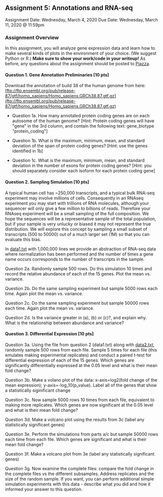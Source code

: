 ## Assignment 5: Annotations and RNA-seq
Assignment Date: Wednesday, March 4, 2020
Due Date: Wednesday, March 11, 2020 @ 11:59pm  

### Assignment Overview

In this assignment, you will analyze gene expression data and learn how to make several kinds of plots in the environment of your choice. 
(We suggest Python or R.) **Make sure to show your work/code in your writeup!** As before, any questions about the assignment should be posted to 
[Piazza](https://piazza.com/jhu/spring2020/en601749/home).


#### Question 1. Gene Annotation Preliminaries [10 pts]

Download the annotation of build 38 of the human genome from here:
[ftp://ftp.ensembl.org/pub/release-87/gtf/homo_sapiens/Homo_sapiens.GRCh38.87.gtf.gz](ftp://ftp.ensembl.org/pub/release-87/gtf/homo_sapiens/Homo_sapiens.GRCh38.87.gtf.gz)

- Question 1a. How many annotated protein coding genes are on each autosome of the human genome? [Hint: Protein coding genes will have "gene" in the 3rd column, and contain the following text: gene\_biotype "protein\_coding"]

- Question 1b. What is the maximum, minimum, mean, and standard deviation of the span of protein coding genes? [Hint: use the genes identified in 1b]

- Question 1c. What is the maximum, minimum, mean, and standard deviation in the number of exons for protein coding genes? [Hint: you should separately consider each isoform for each protein coding gene]


#### Question 2. Sampling Simulation [10 pts]

A typical human cell has ~250,000 transcripts, and a typical bulk RNA-seq experiment may involve millions of cells. Consequently
in an RNAseq experiment you may start with trillions of RNA molecules, although your sequencer will only give a few million to billions of reads. 
Therefore your RNAseq experiment will be a small sampling of the full composition. We hope the sequences will be a representative
sample of the total population, but if your sample is very unlucky or biased it may not represent the true distribution. We will explore
this concept by sampling a small subset of transcripts (500 to 50000) out of a much larger set (1M) so that you can evaluate this bias.

In [data1.txt](data1.txt) with 1,000,000 lines we provide an abstraction of RNA-seq data where normalization has been performed and 
the number of times a gene name occurs corresponds to the number of transcripts in the sample.

Question 2a. Randomly sample 500 rows. Do this simulation 10 times and record the relative abundance of each of the 15 genes. Plot the mean vs. variance.

Question 2b. Do the same sampling experiment but sample 5000 rows each time. Again plot the mean vs. variance.

Question 2c. Do the same sampling experiment but sample 50000 rows each time. Again plot the mean vs. variance.

Question 2d. Is the variance greater in (a), (b) or (c)?, and explain why. What is the relationship between abundance and variance? 


#### Question 3. Differential Expression [10 pts]

Question 3a. Using the file from question 2 (data1.txt) along with [data2.txt](data2.txt), randomly sample 500 rows from each file. 
Sample 5 times for each file (this emulates making experimental replicates) and conduct a paired t-test for 
differential expression of each of the 15 genes. Which genes are significantly differentially expressed at the 0.05 level and what is their mean fold change?

Question 3b. Make a volano plot of the data: x-axis=log2(fold change of the mean expression); y-axis=-log_10(p_value). Label all of the genes that show a statistically siginificant change

Question 3c. Now sample 5000 rows 10 times from each file, equivalent to making more replicates. Which genes are now significant at the 0.05 level and what is their mean fold change?

Question 3d. Make a volcano plot using the results from 3c (label any statistically significant genes)

Question 3e. Perform the simulations from parts a/c but sample 50000 rows each time from each file. Which genes are significant and what is their mean fold change? 

Question 3f. Make a volcano plot from 3e (label any statistically significant genes)

Question 3g. Now examine the complete files: compare the fold change in the complete files vs the different subsamples. Address replicates and the size of the random sample. If you want, you can perform additional simple simulation experiments with this data - describe what you did and how it informed your answer to this question.
